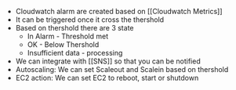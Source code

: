 - Cloudwatch alarm are created based on [[Cloudwatch Metrics]]
- It can be triggered once it cross the thershold
- Based on thershold there are 3 state
	- In Alarm - Threshold met
	- OK - Below Thershold
	- Insufficient data - processing
- We can integrate with [[SNS]] so that you can be notified
- Autoscaling: We can set Scaleout and Scalein based on thershold
- EC2 action: We can set EC2 to reboot, start or shutdown